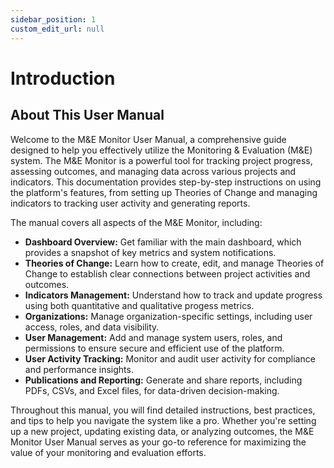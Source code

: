 ```yaml
---
sidebar_position: 1
custom_edit_url: null
---
```


# Introduction

## About This User Manual

Welcome to the M&E Monitor User Manual, a comprehensive guide designed to help you effectively utilize the Monitoring & Evaluation (M&E) system. The M&E Monitor is a powerful tool for tracking project progress, assessing outcomes, and managing data across various projects and indicators. This documentation provides step-by-step instructions on using the platform's features, from setting up Theories of Change and managing indicators to tracking user activity and generating reports.

The manual covers all aspects of the M&E Monitor, including:

- **Dashboard Overview:** Get familiar with the main dashboard, which provides a snapshot of key metrics and system notifications.
- **Theories of Change:** Learn how to create, edit, and manage Theories of Change to establish clear connections between project activities and outcomes.
- **Indicators Management:** Understand how to track and update progress using both quantitative and qualitative progess metrics.
- **Organizations:** Manage organization-specific settings, including user access, roles, and data visibility.
- **User Management:** Add and manage system users, roles, and permissions to ensure secure and efficient use of the platform.
- **User Activity Tracking:** Monitor and audit user activity for compliance and performance insights.
- **Publications and Reporting:** Generate and share reports, including PDFs, CSVs, and Excel files, for data-driven decision-making.

Throughout this manual, you will find detailed instructions, best practices, and tips to help you navigate the system like a pro. Whether you're setting up a new project, updating existing data, or analyzing outcomes, the M&E Monitor User Manual serves as your go-to reference for maximizing the value of your monitoring and evaluation efforts.


